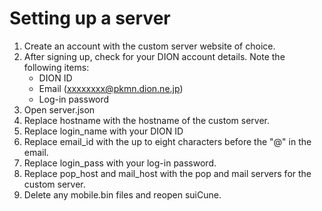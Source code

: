 # Setting up a server

1. Create an account with the custom server website of choice.
2. After signing up, check for your DION account details. Note the following items:
    * DION ID
    * Email (xxxxxxxx@pkmn.dion.ne.jp)
    * Log-in password
3. Open server.json
4. Replace hostname with the hostname of the custom server.
5. Replace login_name with your DION ID
6. Replace email_id with the up to eight characters before the "@" in the email.
7. Replace login_pass with your log-in password.
8. Replace pop_host and mail_host with the pop and mail servers for the custom server.
9. Delete any mobile.bin files and reopen suiCune.
